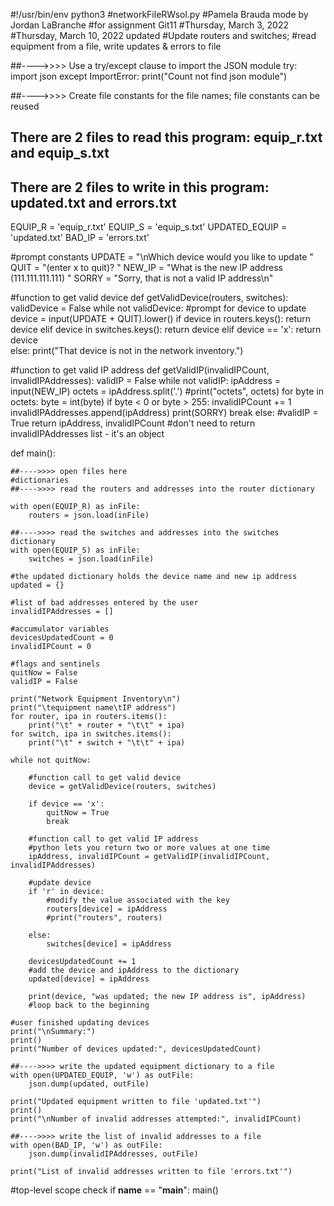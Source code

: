 #!/usr/bin/env python3
#networkFileRWsol.py
#Pamela Brauda mode by Jordan LaBranche
#for assignment Git11
#Thursday, March 3, 2022
#Thursday, March 10, 2022 updated
#Update routers and switches;
#read equipment from a file, write updates & errors to file

##---->>>> Use a try/except clause to import the JSON module
try:
    import json
except ImportError:
    print("Count not find json module")


##---->>>> Create file constants for the file names; file constants can be reused
##         There are 2 files to read this program: equip_r.txt and equip_s.txt
##         There are 2 files to write in this program: updated.txt and errors.txt

EQUIP_R = 'equip_r.txt'
EQUIP_S = 'equip_s.txt'
UPDATED_EQUIP = 'updated.txt'
BAD_IP = 'errors.txt'

#prompt constants
UPDATE = "\nWhich device would you like to update "
QUIT = "(enter x to quit)? "
NEW_IP = "What is the new IP address (111.111.111.111) "
SORRY = "Sorry, that is not a valid IP address\n"

#function to get valid device
def getValidDevice(routers, switches):
    validDevice = False
    while not validDevice:
        #prompt for device to update
        device = input(UPDATE + QUIT).lower()
        if device in routers.keys():
            return device
        elif device in switches.keys():
            return device
        elif device == 'x':
            return device  
        else:
            print("That device is not in the network inventory.")

#function to get valid IP address
def getValidIP(invalidIPCount, invalidIPAddresses):
    validIP = False
    while not validIP:
        ipAddress = input(NEW_IP)
        octets = ipAddress.split('.')
        #print("octets", octets)
        for byte in octets:
            byte = int(byte)
            if byte < 0 or byte > 255:
                invalidIPCount += 1
                invalidIPAddresses.append(ipAddress)
                print(SORRY)
                break
        else:
            #validIP = True
                return ipAddress, invalidIPCount
                #don't need to return invalidIPAddresses list - it's an object
        
def main():

    ##---->>>> open files here
    #dictionaries
    ##---->>>> read the routers and addresses into the router dictionary

    with open(EQUIP_R) as inFile:
        routers = json.load(inFile)
    
    ##---->>>> read the switches and addresses into the switches dictionary
    with open(EQUIP_S) as inFile:
        switches = json.load(inFile)

    #the updated dictionary holds the device name and new ip address
    updated = {}

    #list of bad addresses entered by the user
    invalidIPAddresses = []

    #accumulator variables
    devicesUpdatedCount = 0
    invalidIPCount = 0

    #flags and sentinels
    quitNow = False
    validIP = False

    print("Network Equipment Inventory\n")
    print("\tequipment name\tIP address")
    for router, ipa in routers.items(): 
        print("\t" + router + "\t\t" + ipa)
    for switch, ipa in switches.items():
        print("\t" + switch + "\t\t" + ipa)

    while not quitNow:

        #function call to get valid device
        device = getValidDevice(routers, switches)
        
        if device == 'x':
            quitNow = True
            break
        
        #function call to get valid IP address
        #python lets you return two or more values at one time
        ipAddress, invalidIPCount = getValidIP(invalidIPCount, invalidIPAddresses)
  
        #update device
        if 'r' in device:
            #modify the value associated with the key
            routers[device] = ipAddress 
            #print("routers", routers)
            
        else:
            switches[device] = ipAddress

        devicesUpdatedCount += 1
        #add the device and ipAddress to the dictionary
        updated[device] = ipAddress

        print(device, "was updated; the new IP address is", ipAddress)
        #loop back to the beginning

    #user finished updating devices
    print("\nSummary:")
    print()
    print("Number of devices updated:", devicesUpdatedCount)

    ##---->>>> write the updated equipment dictionary to a file
    with open(UPDATED_EQUIP, 'w') as outFile:
        json.dump(updated, outFile)
    
    print("Updated equipment written to file 'updated.txt'")
    print()
    print("\nNumber of invalid addresses attempted:", invalidIPCount)

    ##---->>>> write the list of invalid addresses to a file
    with open(BAD_IP, 'w') as outFile:
        json.dump(invalidIPAddresses, outFile)

    print("List of invalid addresses written to file 'errors.txt'")

#top-level scope check
if __name__ == "__main__":
    main()
